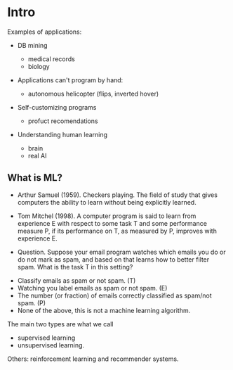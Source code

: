 # Intro

Examples of applications:

- DB mining
  - medical records
  - biology
  
- Applications can't program by hand:
  - autonomous helicopter (flips, inverted hover)

- Self-customizing programs
  - profuct recomendations
 
- Understanding human learning
  - brain
  - real AI
  
  
 ## What is ML?
 
 - Arthur Samuel (1959). Checkers playing.  The field of study that gives computers the ability to learn without being explicitly learned.
 
 - Tom Mitchel (1998). A computer program is said to learn from experience E with respect to some task T and some performance measure P, if its performance on T, as measured by P, improves with experience E.

* Question. Suppose your email program watches which emails you do or do not mark as spam, and based on that learns how to better filter spam. What is the task T in this setting?


 - Classify emails as spam or not spam. (T)
 - Watching you label emails as spam or not spam. (E)
 - The number (or fraction) of emails correctly classified as spam/not spam. (P)
 - None of the above, this is not a machine learning algorithm.


 The main two types are what we call 
 - supervised learning 
 - unsupervised learning.

Others: reinforcement learning and recommender systems.